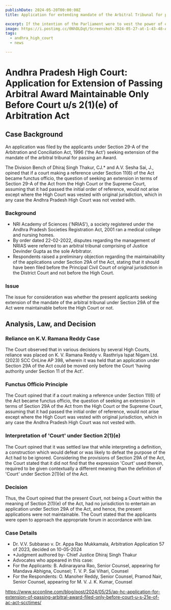 ```yaml
---
publishDate: 2024-05-20T00:00:00Z
title: Application for extending mandate of the Arbitral Tribunal for passing Award to be filed only before ‘Court’ as defined u/s 2(1)(e) of A&C Act- Andhra Pradesh HC 

excerpt: If the intention of the Parliament were to vest the power of extending the mandate of an Arbitrator under Section 29A of the Arbitration and Conciliation Act, 1996 only in High Court as envisaged under Section 11, then nothing could have prevented it from providing so..
image: https://i.postimg.cc/0NhDLDqt/Screenshot-2024-05-27-at-1-43-48-AM.png
tags:
  - andhra_high_court
  - news

---
```


# Andhra Pradesh High Court: Application for Extension of Passing Arbitral Award Maintainable Only Before Court u/s 2(1)(e) of Arbitration Act

## Case Background

An application was filed by the applicants under Section 29-A of the Arbitration and Conciliation Act, 1996 ('the Act') seeking extension of the mandate of the arbitral tribunal for passing an Award.

The Division Bench of Dhiraj Singh Thakur, CJ.* and A.V. Sesha Sai, J., opined that if a court making a reference under Section 11(6) of the Act became functus officio, the question of seeking an extension in terms of Section 29-A of the Act from the High Court or the Supreme Court, assuming that it had passed the initial order of reference, would not arise except where the High Court was vested with original jurisdiction, which in any case the Andhra Pradesh High Court was not vested with.

### Background

- NRI Academy of Sciences ('NRIAS'), a society registered under the Andhra Pradesh Societies Registration Act, 2001 ran a medical college and nursing homes.
- By order dated 22-02-2022, disputes regarding the management of NRIAS were referred to an arbitral tribunal comprising of Justice Devinder Gupta as the sole Arbitrator.
- Respondents raised a preliminary objection regarding the maintainability of the applications under Section 29A of the Act, stating that it should have been filed before the Principal Civil Court of original jurisdiction in the District Court and not before the High Court.

### Issue

The issue for consideration was whether the present applicants seeking extension of the mandate of the arbitral tribunal under Section 29A of the Act were maintainable before the High Court or not.

## Analysis, Law, and Decision

### Reliance on K.V. Ramana Reddy Case

The Court observed that in various decisions by several High Courts, reliance was placed on K. V. Ramana Reddy v. Rasthriya Ispat Nigam Ltd. (2023) SCC OnLine AP 398, wherein it was held that an application under Section 29A of the Act could be moved only before the Court 'having authority under Section 11 of the Act'.

### Functus Officio Principle

The Court opined that if a court making a reference under Section 11(6) of the Act became functus officio, the question of seeking an extension in terms of Section 29A of the Act from the High Court or the Supreme Court, assuming that it had passed the initial order of reference, would not arise except where the High Court was vested with original jurisdiction, which in any case the Andhra Pradesh High Court was not vested with.

### Interpretation of 'Court' under Section 2(1)(e)

The Court opined that it was settled law that while interpreting a definition, a construction which would defeat or was likely to defeat the purpose of the Act had to be ignored. Considering the provisions of Section 29A of the Act, the Court stated that it did not find that the expression 'Court' used therein, required to be given contextually a different meaning than the definition of 'Court' under Section 2(1)(e) of the Act.

### Decision

Thus, the Court opined that the present Court, not being a Court within the meaning of Section 2(1)(e) of the Act, had no jurisdiction to entertain an application under Section 29A of the Act, and hence, the present applications were not maintainable. The Court stated that the applicants were open to approach the appropriate forum in accordance with law.

### Case Details

- Dr. V.V. Subbarao v. Dr. Appa Rao Mukkamala, Arbitration Application 57 of 2023, decided on 10-05-2024
- *Judgment authored by- Chief Justice Dhiraj Singh Thakur
- Advocates who appeared in this case:
 - For the Applicants: B. Adinarayana Rao, Senior Counsel, appearing for Mandava Abhigna, Counsel; T. V. P. Sai Vihari, Counsel
 - For the Respondents: O. Manoher Reddy, Senior Counsel, Pramod Nair, Senior Counsel, appearing for M. V. J. K. Kumar, Counsel

https://www.scconline.com/blog/post/2024/05/25/ap-hc-application-for-extension-of-passing-arbitral-award-filed-only-before-court-u-s-21e-of-ac-act-scctimes/